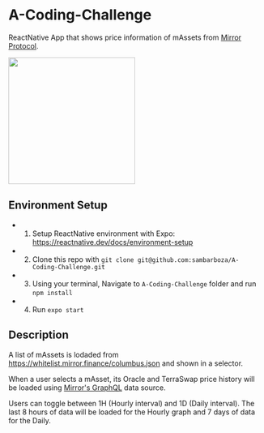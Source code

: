 # A-Coding-Challenge
ReactNative App that shows price information of mAssets from [Mirror Protocol](https://mirror.finance/).

<img src="https://user-images.githubusercontent.com/564039/110788252-617a8480-823c-11eb-85b9-e23868dbe45e.jpg" width="250"/>

## Environment Setup
- 1) Setup ReactNative environment with Expo: https://reactnative.dev/docs/environment-setup
- 2) Clone this repo with `git clone git@github.com:sambarboza/A-Coding-Challenge.git`
- 3) Using your terminal, Navigate to `A-Coding-Challenge` folder and run `npm install`
- 4) Run `expo start`

## Description
A list of mAssets is lodaded from https://whitelist.mirror.finance/columbus.json and shown in a selector.

When a user selects a mAsset, its Oracle and TerraSwap price history will be loaded using [Mirror's GraphQL](https://graph.mirror.finance/graphql) data source.

Users can toggle between 1H (Hourly interval) and 1D (Daily interval). The last 8 hours of data will be loaded for the Hourly graph and 7 days of data for the Daily.
